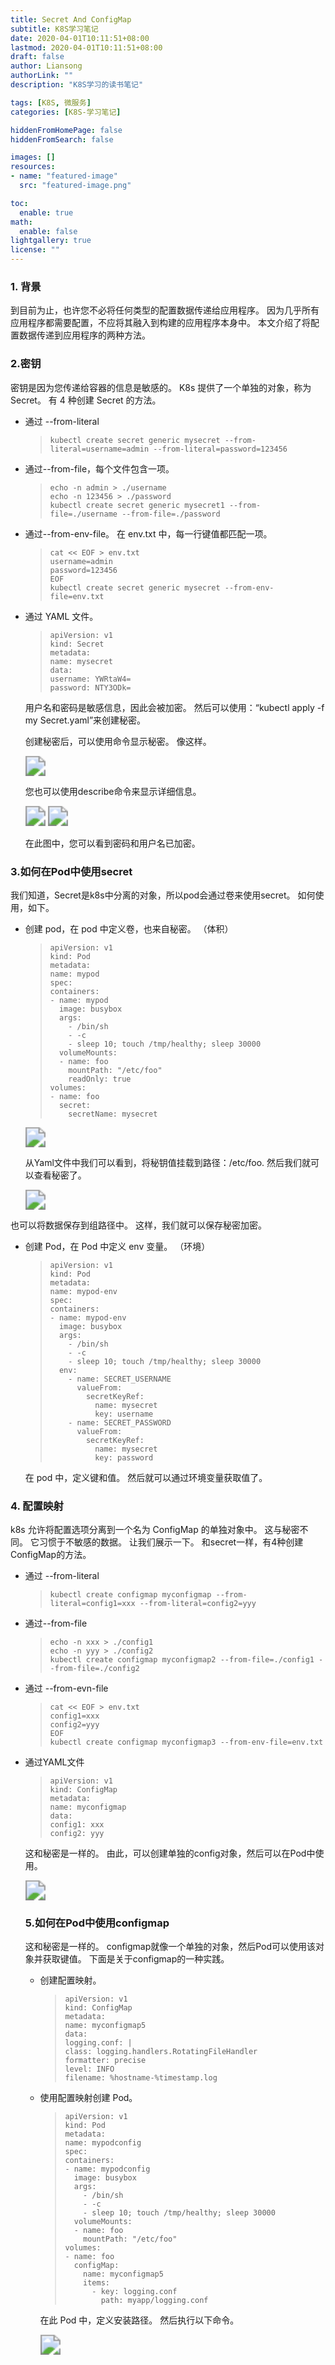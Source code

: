 ```yaml
---
title: Secret And ConfigMap
subtitle: K8S学习笔记
date: 2020-04-01T10:11:51+08:00
lastmod: 2020-04-01T10:11:51+08:00
draft: false
author: Liansong
authorLink: ""
description: "K8S学习的读书笔记"

tags: [K8S, 微服务]
categories: [K8S-学习笔记]

hiddenFromHomePage: false
hiddenFromSearch: false

images: []
resources:
- name: "featured-image"
  src: "featured-image.png"

toc:
  enable: true
math:
  enable: false
lightgallery: true
license: ""
---
```


### 1. 背景

到目前为止，也许您不必将任何类型的配置数据传递给应用程序。 因为几乎所有应用程序都需要配置，不应将其融入到构建的应用程序本身中。 本文介绍了将配置数据传递到应用程序的两种方法。

### 2.密钥

密钥是因为您传递给容器的信息是敏感的。 K8s 提供了一个单独的对象，称为 Secret。 有 4 种创建 Secret 的方法。

- 通过 --from-literal

   >```外壳
   >kubectl create secret generic mysecret --from-literal=username=admin --from-literal=password=123456
   >```

- 通过--from-file，每个文件包含一项。

   >```外壳
   >echo -n admin > ./username
   >echo -n 123456 > ./password
   >kubectl create secret generic mysecret1 --from-file=./username --from-file=./password 
   >```

- 通过--from-env-file。 在 env.txt 中，每一行键值都匹配一项。

   >```外壳
   >cat << EOF > env.txt
   >username=admin
   >password=123456
   >EOF
   >kubectl create secret generic mysecret --from-env-file=env.txt
   >```

- 通过 YAML 文件。

   >```外壳
   >apiVersion: v1
   >kind: Secret
   >metadata:
   >name: mysecret
   >data:
   >username: YWRtaW4=
   >password: NTY3ODk=
   >```

   用户名和密码是敏感信息，因此会被加密。 然后可以使用：“kubectl apply -f my Secret.yaml”来创建秘密。

   创建秘密后，可以使用命令显示秘密。 像这样。

   <img src="https://cdn.jsdelivr.net/gh/yeliansong/github-blog-PIC/blog-images/007S8ZIlgy1gef6b6hi5xj315c05wjsr.jpg" style="zoom:200%;" />

   您也可以使用describe命令来显示详细信息。

   <img src="https://cdn.jsdelivr.net/gh/yeliansong/github-blog-PIC/blog-images/007S8ZIlgy1gef6c7frckj317m0bygna.jpg" style="zoom:200%;" />

   <img src="https://cdn.jsdelivr.net/gh/yeliansong/github-blog-PIC/blog-images/007S8ZIlgy1gef6cxavpzj31d00hidjo.jpg" style="zoom:200%;" />

   在此图中，您可以看到密码和用户名已加密。

### 3.如何在Pod中使用secret

我们知道，Secret是k8s中分离的对象，所以pod会通过卷来使用secret。 如何使用，如下。

- 创建 pod，在 pod 中定义卷，也来自秘密。 （体积）

   >```外壳
   >apiVersion: v1
   >kind: Pod
   >metadata:
   >name: mypod
   >spec:
   >containers:
   > - name: mypod
   >   image: busybox
   >   args:
   >     - /bin/sh
   >     - -c
   >     - sleep 10; touch /tmp/healthy; sleep 30000
   >   volumeMounts:
   >   - name: foo
   >     mountPath: "/etc/foo"
   >     readOnly: true
   > volumes:
   > - name: foo
   >   secret:
   >     secretName: mysecret
   >```

   <img src="https://cdn.jsdelivr.net/gh/yeliansong/github-blog-PIC/blog-images/007S8ZIlgy1gef822d1fgj31du082q4e.jpg" style="zoom:200%;" />

   从Yaml文件中我们可以看到，将秘钥值挂载到路径：/etc/foo. 然后我们就可以查看秘密了。

   <img src="https://cdn.jsdelivr.net/gh/yeliansong/github-blog-PIC/blog-images/007S8ZIlgy1gef89v4uzoj30ny0mqwv9.jpg" style="zoom:200%;" />

 也可以将数据保存到组路径中。 这样，我们就可以保存秘密加密。

- 创建 Pod，在 Pod 中定义 env 变量。 （环境）

   >```外壳
   >apiVersion: v1
   >kind: Pod
   >metadata:
   >name: mypod-env
   >spec:
   >containers:
   > - name: mypod-env
   >   image: busybox
   >   args:
   >     - /bin/sh
   >     - -c
   >     - sleep 10; touch /tmp/healthy; sleep 30000
   >   env:
   >     - name: SECRET_USERNAME
   >       valueFrom:
   >         secretKeyRef:
   >           name: mysecret
   >           key: username
   >     - name: SECRET_PASSWORD
   >       valueFrom:
   >         secretKeyRef:
   >           name: mysecret
   >           key: password
   >```

   在 pod 中，定义键和值。 然后就可以通过环境变量获取值了。

### 4. 配置映射

k8s 允许将配置选项分离到一个名为 ConfigMap 的单独对象中。 这与秘密不同。 它习惯于不敏感的数据。 让我们展示一下。 和secret一样，有4种创建ConfigMap的方法。

- 通过 --from-literal

   >```外壳
   >kubectl create configmap myconfigmap --from-literal=config1=xxx --from-literal=config2=yyy
   >```

- 通过--from-file

   >```外壳
   >echo -n xxx > ./config1
   >echo -n yyy > ./config2
   >kubectl create configmap myconfigmap2 --from-file=./config1 --from-file=./config2
   >```

- 通过 --from-evn-file

   >```外壳
   >cat << EOF > env.txt
   >config1=xxx
   >config2=yyy
   >EOF
   >kubectl create configmap myconfigmap3 --from-env-file=env.txt
   >```

- 通过YAML文件

   >```外壳
   >apiVersion: v1
   >kind: ConfigMap
   >metadata:
   >name: myconfigmap
   >data:
   >config1: xxx
   >config2: yyy
   >```

   这和秘密是一样的。 由此，可以创建单独的config对象，然后可以在Pod中使用。

   <img src="https://cdn.jsdelivr.net/gh/yeliansong/github-blog-PIC/blog-images/007S8ZIlgy1gefemzq8dkj317a0iwdip.jpg" style="zoom:200%;" />
   
   
   
   ### 5.如何在Pod中使用configmap
   
   这和秘密是一样的。 configmap就像一个单独的对象，然后Pod可以使用该对象并获取键值。 下面是关于configmap的一种实践。
   
   - 创建配置映射。
   
      >```外壳
      >apiVersion: v1
      >kind: ConfigMap
      >metadata:
      >name: myconfigmap5
      >data:
      >logging.conf: |
      >class: logging.handlers.RotatingFileHandler
      >formatter: precise
      >level: INFO
      >filename: %hostname-%timestamp.log
      >```
   
   - 使用配置映射创建 Pod。
   
      >```外壳
      >apiVersion: v1
      >kind: Pod
      >metadata:
      >name: mypodconfig
      >spec:
      >containers:
      > - name: mypodconfig
      >   image: busybox
      >   args:
      >     - /bin/sh
      >     - -c
      >     - sleep 10; touch /tmp/healthy; sleep 30000
      >   volumeMounts:
      >   - name: foo
      >     mountPath: "/etc/foo"
      > volumes:
      > - name: foo
      >   configMap:
      >     name: myconfigmap5
      >     items:
      >       - key: logging.conf
      >         path: myapp/logging.conf
      >```
   
      在此 Pod 中，定义安装路径。 然后执行以下命令。
   
      <img src="https://cdn.jsdelivr.net/gh/yeliansong/github-blog-PIC/blog-images/007S8ZIlgy1gefi5lskfqj318s072dhe.jpg" style="zoom:200%;" />